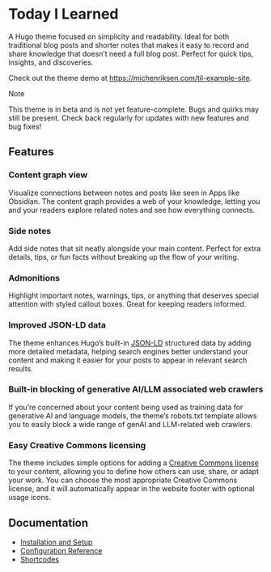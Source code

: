 # Today I Learned

A Hugo theme focused on simplicity and readability. Ideal for both traditional blog posts and shorter notes that makes
it easy to record and share knowledge that doesn’t need a full blog post. Perfect for quick tips, insights, and
discoveries.

Check out the theme demo at <https://michenriksen.com/til-example-site>.

> [!NOTE]
> This theme is in beta and is not yet feature-complete. Bugs and quirks may still be present. Check back regularly for updates with new features and bug fixes!

## Features

### Content graph view

Visualize connections between notes and posts like seen in Apps like Obsidian. The content graph provides a web of your
knowledge, letting you and your readers explore related notes and see how everything connects.

### Side notes

Add side notes that sit neatly alongside your main content. Perfect for extra details, tips, or fun facts without
breaking up the flow of your writing.

### Admonitions

Highlight important notes, warnings, tips, or anything that deserves special attention with styled callout boxes. Great
for keeping readers informed.

### Improved JSON-LD data

The theme enhances Hugo’s built-in [JSON-LD] structured data by adding more detailed metadata, helping search engines
better understand your content and making it easier for your posts to appear in relevant search results.

### Built-in blocking of generative AI/LLM associated web crawlers

If you’re concerned about your content being used as training data for generative AI and language models, the theme’s
robots.txt template allows you to easily block a wide range of genAI and LLM-related web crawlers.

### Easy Creative Commons licensing

The theme includes simple options for adding a [Creative Commons license] to your content, allowing you to define how
others can use, share, or adapt your work. You can choose the most appropriate Creative Commons license, and it will
automatically appear in the website footer with optional usage icons.

## Documentation

- [Installation and Setup](https://michenriksen.com/til-example-site/posts/installation/)
- [Configuration Reference](https://michenriksen.com/til-example-site/posts/configuration/)
- [Shortcodes](https://michenriksen.com/til-example-site/posts/shortcodes/)

[JSON-LD]: https://json-ld.org/
[Creative Commons license]: https://creativecommons.org/share-your-work/cclicenses/
